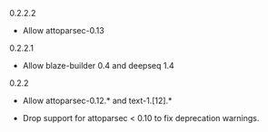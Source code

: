 0.2.2.2

 * Allow attoparsec-0.13

0.2.2.1

 * Allow blaze-builder 0.4 and deepseq 1.4

0.2.2

 * Allow attoparsec-0.12.* and text-1.[12].*

 * Drop support for attoparsec < 0.10 to fix deprecation warnings.
